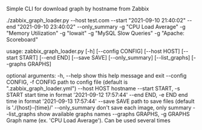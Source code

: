 Simple CLI for download graph by hostname from Zabbix

./zabbix_graph_loader.py --host test.com --start "2021-09-10 21:40:02" --end "2021-09-10 23:40:02" --only_summary -g "CPU Load Average" -g "Memory Utilization" -g "Iowait" -g "MySQL Slow Queries" -g "Apache: Scoreboard"

usage: zabbix_graph_loader.py [-h] [--config CONFIG] [--host HOST] [--start START] [--end END] [--save SAVE] [--only_summary] [--list_graphs]
                              [--graphs GRAPHS]

optional arguments:
  -h, --help            show this help message and exit
  --config CONFIG, -f CONFIG
                        path to config file (default is ".zabbix_graph_loader.yml")
  --host HOST           hostname
  --start START, -s START
                        start time in format '2021-09-12 17:57:44'
  --end END, -e END     end time in format '2021-09-13 17:57:44'
  --save SAVE           path to save files (default is './{host}-{time}/'
  --only_summary        don't save each image, only summary
  --list_graphs         show available graphs names
  --graphs GRAPHS, -g GRAPHS
                        Graph name (ex. 'CPU Load Average'). Can be used several times